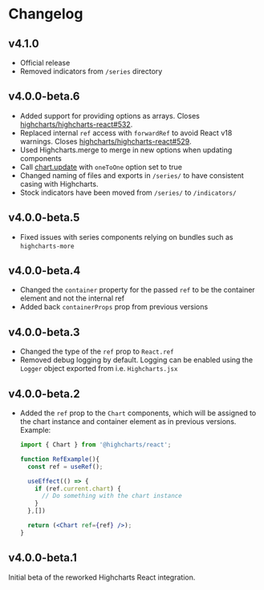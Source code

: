 # Changelog

## v4.1.0
* Official release
* Removed indicators from `/series` directory

## v4.0.0-beta.6

* Added support for providing options as arrays. Closes [highcharts/highcharts-react#532](https://github.com/highcharts/highcharts-react/issues/532).
* Replaced internal `ref` access with `forwardRef` to avoid React v18 warnings. Closes [highcharts/highcharts-react#529](https://github.com/highcharts/highcharts-react/issues/529).
* Used Highcharts.merge to merge in new options when updating components
* Call [chart.update](https://api.highcharts.com/class-reference/Highcharts.Chart#update) with `oneToOne` option set to true
* Changed naming of files and exports in `/series/` to have consistent casing with Highcharts.
* Stock indicators have been moved from `/series/` to `/indicators/`

## v4.0.0-beta.5

* Fixed issues with series components relying on bundles such as `highcharts-more`

## v4.0.0-beta.4

* Changed the `container` property for the passed `ref` to be the container element and not the internal ref
* Added back `containerProps` prop from previous versions

## v4.0.0-beta.3
* Changed the type of the `ref` prop to `React.ref`
* Removed debug logging by default. Logging can be enabled using the `Logger`
  object exported from i.e. `Highcharts.jsx`

## v4.0.0-beta.2
* Added the `ref` prop to the `Chart` components, which will be assigned to the
chart instance and container element as in previous versions. Example:
  ```jsx
  import { Chart } from '@highcharts/react';

  function RefExample(){
    const ref = useRef();

    useEffect(() => {
      if (ref.current.chart) {
        // Do something with the chart instance
      }
    },[])

    return (<Chart ref={ref} />);
  }
  ```

## v4.0.0-beta.1
Initial beta of the reworked Highcharts React integration.
